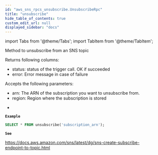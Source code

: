 ```yaml
---
id: "aws_sns_rpcs_unsubscribe.UnsubscribeRpc"
title: "unsubscribe"
hide_table_of_contents: true
custom_edit_url: null
displayed_sidebar: "docs"
---
```


import Tabs from '@theme/Tabs';
import TabItem from '@theme/TabItem';

Method to unsubscribe from an SNS topic

Returns following columns:
- status: status of the trigger call. OK if succeeded
- error: Error message in case of failure

Accepts the following parameters:
- arn: The ARN of the subscription you want to unsubscribe from.
- region: Region where the subscription is stored
*

**`Example`**

```sql TheButton[Unsubscribe from an SNS topic]="Unsubscribe from an SNS topic"
SELECT * FROM unsubscribe('subscription_arn');
```

**`See`**

https://docs.aws.amazon.com/sns/latest/dg/sns-create-subscribe-endpoint-to-topic.html
